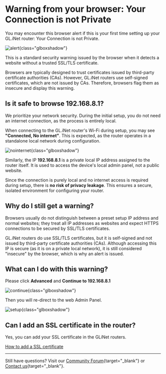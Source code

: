 # Warning from your browser: Your Connection is not Private

You may encounter this browser alert if this is your first time setting up your GL.iNet router: Your Connection is not Private.

![alert](https://static.gl-inet.com/docs/router/en/4/faq/warning_from_your_browser/alert.jpg){class="glboxshadow"}

This is a standard security warning issued by the browser when it detects a website without a trusted SSL/TLS certificate.

Browsers are typically designed to trust certificates issued by third-party certificate authorities (CAs). However, GL.iNet routers use self-signed certificates, which are not issued by CAs. Therefore, browsers flag them as insecure and display this warning.

## Is it safe to browse 192.168.8.1?

We prioritize your network security. During the initial setup, you do not need an internet connection, as the process is entirely local.

When connecting to the GL.iNet router's Wi-Fi during setup, you may see **"Connected, No internet"**. This is expected, as the router operates in a standalone local network during configuration.

![nointernet](https://static.gl-inet.com/docs/router/en/4/faq/warning_from_your_browser/nointernet.jpg){class="glboxshadow"}

Similarly, the IP **192.168.8.1** is a private local IP address assigned to the router itself. It is used to access the device's local admin panel, not a public website. 

Since the connection is purely local and no internet access is required during setup, there is **no risk of privacy leakage**. This ensures a secure, isolated environment for configuring your router.

## Why do I still get a warning?

Browsers usually do not distinguish between a preset setup IP address and normal websites; they treat all IP addresses as websites and expect HTTPS connections to be secured by SSL/TLS certificates. 

GL.iNet routers do use SSL/TLS certificates, but it is self-signed and not issued by third-party certificate authorities (CAs). Although accessing this IP is secure (as it is on a private local network), it is still considered "insecure" by the browser, which is why an alert is issued.

## What can I do with this warning?

Please click **Advanced** and **Continue to 192.168.8.1** 

![continue](https://static.gl-inet.com/docs/router/en/4/faq/warning_from_your_browser/continue.jpg){class="glboxshadow"}

Then you will re-direct to the web Admin Panel.

![setup](https://static.gl-inet.com/docs/router/en/4/faq/warning_from_your_browser/setup.jpg){class="glboxshadow"}

## Can I add an SSL certificate in the router?

Yes, you can add your SSL certificate in the GLiNet routers.

[How to add a SSL certificate](../faq/use_https_for_adh.md)

---

Still have questions? Visit our [Community Forum](https://forum.gl-inet.com){target="_blank"} or [Contact us](https://www.gl-inet.com/contacts/){target="_blank"}.
